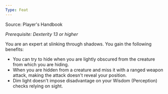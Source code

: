 ```yaml
---
Type: Feat
---
```

Source: Player's Handbook

_Prerequisite: Dexterity 13 or higher_

You are an expert at slinking through shadows. You gain the following benefits:

- You can try to hide when you are lightly obscured from the creature from which you are hiding.
- When you are hidden from a creature and miss it with a ranged weapon attack, making the attack doesn't reveal your position.
- Dim light doesn't impose disadvantage on your Wisdom (Perception) checks relying on sight.